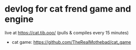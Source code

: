 # devlog for cat frend game and engine

live at https://cat.tib.ooo/ (pulls & compiles every 15 minutes)

- cat game: https://github.com/TheRealMothebad/cat_game
